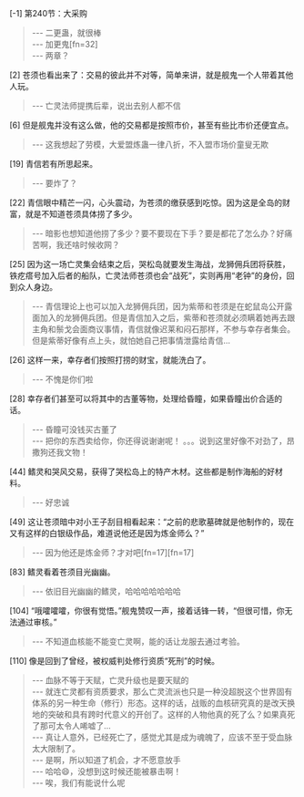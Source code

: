 
[-1] 第240节：大采购
>--- 二更蛊，就很棒<br>
>--- 加更鬼[fn=32]<br>
>--- 两章？<br>

[2] 苍须也看出来了：交易的彼此并不对等，简单来讲，就是舰鬼一个人带着其他人玩。
>--- 亡灵法师提携后辈，说出去别人都不信<br>

[6] 但是舰鬼并没有这么做，他的交易都是按照市价，甚至有些比市价还便宜点。
>--- 这我想起了劳模，大爱盟炼蛊一律八折，不入盟市场价童叟无欺<br>

[19] 青信若有所思起来。
>--- 要炸了？<br>

[22] 青信眼中精芒一闪，心头震动，为苍须的缴获感到吃惊。因为这是全岛的财富，就是不知道苍须具体捞了多少。
>--- 暗影也想知道他捞了多少？要不要现在下手？要是都花了怎么办？好痛苦啊，我还啥时候收网？<br>

[25] 因为这一场亡灵集会结束之后，哭松岛就要发生海战，龙狮佣兵团将获胜，铁疙瘩号加入后者的船队，亡灵法师苍须也会“战死”，实则再用“老钟”的身份，回到众人身边。
>--- 青信理论上也可以加入龙狮佣兵团，因为紫蒂和苍须是在蛇鼠岛公开露面加入的龙狮佣兵团。但是青信加入之后，紫蒂和苍须就必须瞒着她再去跟主角和鬃戈会面商议事情，青信就像迟莱和闷石那样，不参与幸存者集会。但是紫蒂好像有点上头，就怕她自己把事情泄露给青信…<br>

[26] 这样一来，幸存者们按照打捞的财宝，就能洗白了。
>--- 不愧是你们啦<br>

[28] 幸存者们甚至可以将其中的古董等物，处理给昏瞳，如果昏瞳出价合适的话。
>--- 昏瞳可没钱买古董了<br>
>--- 把你的东西卖给你，你还得说谢谢呢！
。。。说到这里好像不对劲了，昂撒狗还我文物！<br>

[44] 鳍灵和哭风交易，获得了哭松岛上的特产木材。这些都是制作海船的好材料。
>--- 好忠诚<br>

[49] 这让苍须暗中对小王子刮目相看起来：“之前的悲歌墓碑就是他制作的，现在又有这样的白银级作品，难道说他还是因为炼金师么？”
>--- 因为他还是炼金师？才对吧[fn=17][fn=17]<br>

[83] 鳍灵看着苍须目光幽幽。
>--- 依旧目光幽幽的鳍灵，哈哈哈哈哈哈哈<br>

[104] “哦嚯嚯嚯，你很有觉悟。”舰鬼赞叹一声，接着话锋一转，“但很可惜，你无法通过审核。”
>--- 不知道血核能不能变亡灵啊，能的话让龙服去通过考验。<br>

[110] 像是回到了曾经，被权威判处修行资质“死刑”的时候。
>--- 血脉不等于天赋，亡灵升级也是要天赋的<br>
>--- 就连亡灵都有资质要求，那么亡灵流派也只是一种没超脱这个世界固有体系的另一种生命（修行）形态。这样的话，战贩的血核研究真的是改天换地的突破和具有跨时代意义的开创了。这样的人物他真的死了么？如果真死了那可太令人唏嘘了…<br>
>--- 真让人意外，已经死亡了，感觉尤其是成为魂魄了，应该不至于受血脉太大限制了。<br>
>--- 是啊，所以知道了机会，才不愿意放手<br>
>--- 哈哈😄，没想到这时候还能被暴击啊！<br>
>--- 唉，我们有能说什么呢<br>
